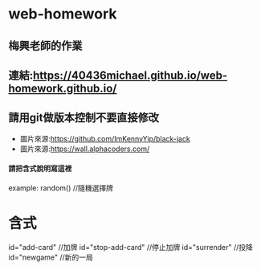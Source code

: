# web-homework
## 梅興老師的作業
## 連結:https://40436michael.github.io/web-homework.github.io/
## 請用git做版本控制不要直接修改
-  圖片來源:https://github.com/ImKennyYip/black-jack
-  圖片來源:https://wall.alphacoders.com/
#### 請把含式說明寫這裡
example:
random() //隨機選擇牌
# 含式
id="add-card" //加牌
id="stop-add-card" //停止加牌
id="surrender" //投降
id="newgame" //新的一局
